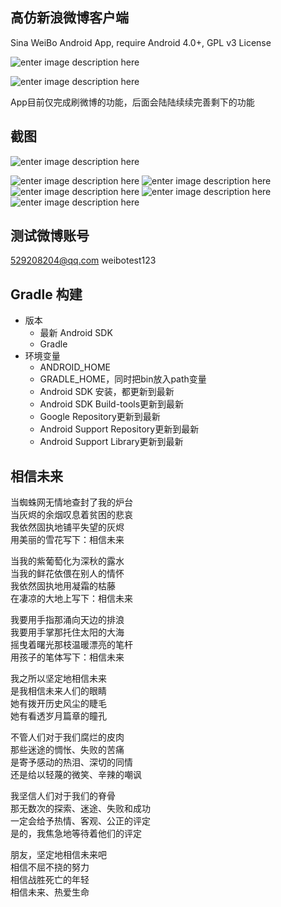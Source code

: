 高仿新浪微博客户端
-----
Sina WeiBo Android App, require Android 4.0+, GPL v3 License

![enter image description here](http://ww2.sinaimg.cn/large/691cc151gw1f30nbhbre0j207w02gjrb.jpg)

![enter image description here](http://ww3.sinaimg.cn/large/691cc151gw1f30nbhmha1j2044044wec.jpg)

App目前仅完成刷微博的功能，后面会陆陆续续完善剩下的功能

截图
-----
![enter image description here](http://ww3.sinaimg.cn/mw690/691cc151gw1f30ndnpwcdg20810g2e87.gif)

![enter image description here](http://ww2.sinaimg.cn/mw690/691cc151gw1f30nb8isudj209h0goq4a.jpg)
![enter image description here](http://ww2.sinaimg.cn/mw690/691cc151gw1f30nb9jg3sj209g0gojs1.jpg)
![enter image description here](http://ww4.sinaimg.cn/mw690/691cc151gw1f30nbayb6hj209f0gogn1.jpg)
![enter image description here](http://ww1.sinaimg.cn/mw690/691cc151gw1f30nbcbftjj209e0got9r.jpg)
![enter image description here](http://ww4.sinaimg.cn/mw690/691cc151gw1f30nbdb5kpj209e0go0ta.jpg)


测试微博账号
------
529208204@qq.com
weibotest123


Gradle 构建
------
- 版本
	- 最新 Android SDK
	- Gradle
- 环境变量
	- ANDROID_HOME
	- GRADLE_HOME，同时把bin放入path变量
	- Android SDK 安装，都更新到最新
	- Android SDK Build-tools更新到最新
	- Google Repository更新到最新
	- Android Support Repository更新到最新
	- Android Support Library更新到最新


相信未来
-----
当蜘蛛网无情地查封了我的炉台   
当灰烬的余烟叹息着贫困的悲哀   
我依然固执地铺平失望的灰烬   
用美丽的雪花写下：相信未来   

当我的紫葡萄化为深秋的露水   
当我的鲜花依偎在别人的情怀   
我依然固执地用凝霜的枯藤   
在凄凉的大地上写下：相信未来   

我要用手指那涌向天边的排浪  
我要用手掌那托住太阳的大海  
摇曳着曙光那枝温暖漂亮的笔杆   
用孩子的笔体写下：相信未来   

我之所以坚定地相信未来  
是我相信未来人们的眼睛  
她有拨开历史风尘的睫毛  
她有看透岁月篇章的瞳孔  

不管人们对于我们腐烂的皮肉  
那些迷途的惆怅、失败的苦痛  
是寄予感动的热泪、深切的同情   
还是给以轻蔑的微笑、辛辣的嘲讽   

我坚信人们对于我们的脊骨  
那无数次的探索、迷途、失败和成功   
一定会给予热情、客观、公正的评定   
是的，我焦急地等待着他们的评定  

朋友，坚定地相信未来吧  
相信不屈不挠的努力  
相信战胜死亡的年轻  
相信未来、热爱生命  
